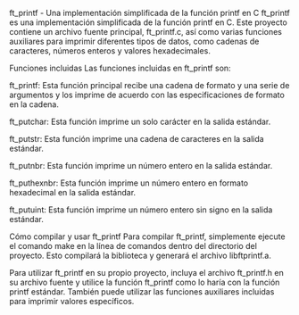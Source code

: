 ft_printf - Una implementación simplificada de la función printf en C
ft_printf es una implementación simplificada de la función printf en C. Este proyecto contiene un archivo fuente principal, ft_printf.c, 
así como varias funciones auxiliares para imprimir diferentes tipos de datos, como cadenas de caracteres, números enteros y valores hexadecimales.

Funciones incluidas
Las funciones incluidas en ft_printf son:

ft_printf: Esta función principal recibe una cadena de formato y una serie de argumentos
y los imprime de acuerdo con las especificaciones de formato en la cadena.

ft_putchar: Esta función imprime un solo carácter en la salida estándar.

ft_putstr: Esta función imprime una cadena de caracteres en la salida estándar.

ft_putnbr: Esta función imprime un número entero en la salida estándar.

ft_puthexnbr: Esta función imprime un número entero en formato hexadecimal en la salida estándar.

ft_putuint: Esta función imprime un número entero sin signo en la salida estándar.

Cómo compilar y usar ft_printf
Para compilar ft_printf, simplemente ejecute el comando make en la línea de comandos dentro del directorio del proyecto. 
Esto compilará la biblioteca y generará el archivo libftprintf.a.

Para utilizar ft_printf en su propio proyecto, incluya el archivo ft_printf.h en su archivo fuente y utilice la función ft_printf como lo haría con la función printf estándar.
También puede utilizar las funciones auxiliares incluidas para imprimir valores específicos.
